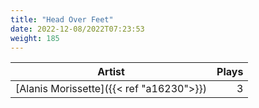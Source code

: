 ```yaml
---
title: "Head Over Feet"
date: 2022-12-08/2022T07:23:53
weight: 185
---
```




 Artist | Plays 
----- | -----:
[Alanis Morissette]({{< ref "a16230">}}) | 3
